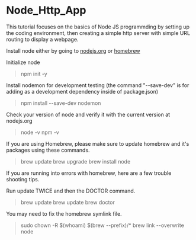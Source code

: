 # Node_Http_App

This tutorial focuses on the basics of Node JS programmding by setting up the coding environment, then creating a simple http server with simple URL routing to display a webpage.

Install node either by going to [nodejs.org](https://nodejs.org) or [homebrew](https://brew.sh)

Initialize node
> npm init -y

Install nodemon for development testing (the command "--save-dev" is for adding as a development dependency inside of package.json)
> npm install --save-dev nodemon

Check your version of node and verify it with the current version at nodejs.org
> node -v
> npm -v


If you are using Homebrew, please make sure to update homebrew and it's packages using these commands.
> brew update
> brew upgrade
> brew install node

If you are running into errors with homebrew, here are a few trouble shooting tips.

Run update TWICE and then the DOCTOR command.
> brew update
> brew update
> brew doctor

You may need to fix the homebrew symlink file.
> sudo chown -R $(whoami) $(brew --prefix)/*
> brew link --overwrite node
